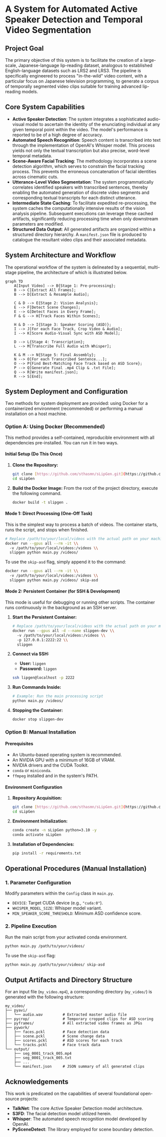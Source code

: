 # A System for Automated Active Speaker Detection and Temporal Video Segmentation

## Project Goal

The primary objective of this system is to facilitate the creation of a large-scale, Japanese-language lip-reading dataset, analogous to established English-language datasets such as LRS2 and LRS3. The pipeline is specifically engineered to process "in-the-wild" video content, with a particular focus on Japanese television programming, to generate a corpus of temporally segmented video clips suitable for training advanced lip-reading models.

## Core System Capabilities

* **Active Speaker Detection**: The system integrates a sophisticated audio-visual model to ascertain the identity of the enunciating individual at any given temporal point within the video. The model's performance is reported to be of a high degree of accuracy.
* **Automated Speech Recognition**: Speech content is transcribed into text through the implementation of OpenAI's Whisper model. This process yields not only the textual transcription but also precise, word-level temporal metadata.
* **Scene-Aware Facial Tracking**: The methodology incorporates a scene detection algorithm, which serves to constrain the facial tracking process. This prevents the erroneous concatenation of facial identities across cinematic cuts.
* **Utterance-Level Video Segmentation**: The system programmatically correlates identified speakers with transcribed sentences, thereby enabling the automated generation of discrete video segments and corresponding textual transcripts for each distinct utterance.
* **Intermediate State Caching**: To facilitate expedited re-processing, the system caches the computationally intensive results of the vision analysis pipeline. Subsequent executions can leverage these cached artifacts, significantly reducing processing time when only downstream parameters are modified.
* **Structured Data Output**: All generated artifacts are organized within a structured directory hierarchy. A `manifest.json` file is produced to catalogue the resultant video clips and their associated metadata.

## System Architecture and Workflow

The operational workflow of the system is delineated by a sequential, multi-stage pipeline, the architecture of which is illustrated below.

```
graph TD
    A[Input Video] --> B{Stage 1: Pre-processing};
    B --> C[Extract All Frames];
    B --> D[Extract & Resample Audio];
    
    C & D --> E{Stage 2: Vision Analysis};
    E --> F[Detect Scene Changes];
    E --> G[Detect Faces in Every Frame];
    F & G --> H[Track Faces Within Scenes];
    
    H & D --> I{Stage 3: Speaker Scoring (ASD)};
    I --> J[For each Face Track, Crop Video & Audio];
    I --> K[Score Audio-Visual Sync with ASD Model];
    
    D --> L{Stage 4: Transcription};
    L --> M[Transcribe Full Audio with Whisper];
    
    K & M --> N{Stage 5: Final Assembly};
    N --> O[For each Transcribed Sentence...];
    O --> P{Find Best-Matching Face Track based on ASD Score};
    P --> Q[Generate Final .mp4 Clip & .txt File];
    Q --> R[Write manifest.json];
    R --> S[End];
```

## System Deployment and Configuration

Two methods for system deployment are provided: using Docker for a containerized environment (recommended) or performing a manual installation on a host machine.

### Option A: Using Docker (Recommended)

This method provides a self-contained, reproducible environment with all dependencies pre-installed. You can run it in two ways.

#### **Initial Setup (Do This Once)**
1.  **Clone the Repository:**
    ```bash
    git clone [https://github.com/sthasmn/sLipGen.git](https://github.com/sthasmn/sLipGen.git)
    cd sLipGen
    ```

2.  **Build the Docker Image:**
    From the root of the project directory, execute the following command.
    ```bash
    docker build -t slipgen .
    ```

#### **Mode 1: Direct Processing (One-Off Task)**
This is the simplest way to process a batch of videos. The container starts, runs the script, and stops when finished.
```bash
# Replace /path/to/your/local/videos with the actual path on your machine
docker run --gpus all --rm -it \\
  -v /path/to/your/local/videos:/videos \\
  slipgen python main.py /videos/
```
To use the `skip-asd` flag, simply append it to the command:
```bash
docker run --gpus all --rm -it \\
  -v /path/to/your/local/videos:/videos \\
  slipgen python main.py /videos/ skip-asd
```

#### **Mode 2: Persistent Container (for SSH & Development)**
This mode is useful for debugging or running other scripts. The container runs continuously in the background as an SSH server.

1.  **Start the Persistent Container:**
    ```bash
    # Replace /path/to/your/local/videos with the actual path on your machine
    docker run --gpus all -d --name slipgen-dev \\
      -v /path/to/your/local/videos:/videos \\
      -p 127.0.0.1:2222:22 \\
      slipgen
    ```

2.  **Connect via SSH:**
    * **User:** `lipgen`
    * **Password:** `lipgen`
    ```bash
    ssh lipgen@localhost -p 2222
    ```

3.  **Run Commands Inside:**
    ```bash
    # Example: Run the main processing script
    python main.py /videos/
    ```

4.  **Stopping the Container:**
    ```bash
    docker stop slipgen-dev
    ```

### Option B: Manual Installation

#### **Prerequisites**
* An Ubuntu-based operating system is recommended.
* An NVIDIA GPU with a minimum of 16GB of VRAM.
* NVIDIA drivers and the CUDA Toolkit.
* `conda` or `miniconda`.
* `ffmpeg` installed and in the system's PATH.

#### **Environment Configuration**
1.  **Repository Acquisition:**
    ```bash
    git clone [https://github.com/sthasmn/sLipGen.git](https://github.com/sthasmn/sLipGen.git)
    cd sLipGen
    ```

2.  **Environment Initialization:**
    ```bash
    conda create -n sLipGen python=3.10 -y
    conda activate sLipGen
    ```

3.  **Installation of Dependencies:**
    ```bash
    pip install -r requirements.txt
    ```

## Operational Procedures (Manual Installation)

### 1. Parameter Configuration

Modify parameters within the `Config` class in `main.py`.

* `DEVICE`: Target CUDA device (e.g., `"cuda:0"`).
* `WHISPER_MODEL_SIZE`: Whisper model variant.
* `MIN_SPEAKER_SCORE_THRESHOLD`: Minimum ASD confidence score.

### 2. Pipeline Execution

Run the main script from your activated conda environment.
```bash
python main.py /path/to/your/videos/
```
To use the `skip-asd` flag:
```bash
python main.py /path/to/your/videos/ skip-asd
```

## Output Artifacts and Directory Structure

For an input file (`my_video.mp4`), a corresponding directory (`my_video/`) is generated with the following structure:

```
my_video/
├── pyavi/
│   └── audio.wav         # Extracted master audio file
├── pycrop/               # Temporary cropped clips for ASD scoring
├── pyframes/             # All extracted video frames as JPGs
├── pywork/
│   ├── faces.pckl        # Face detection data
│   ├── scene.pckl        # Scene change data
│   ├── scores.pckl       # ASD scores for each track
│   └── tracks.pckl       # Face track data
└── output/
    ├── seg_0001_track_005.mp4
    ├── seg_0001_track_005.txt
    ├── ...
    └── manifest.json     # JSON summary of all generated clips
```

## Acknowledgements

This work is predicated on the capabilities of several foundational open-source projects:
* **TalkNet**: The core Active Speaker Detection model architecture.
* **S3FD**: The facial detection model utilized herein.
* **Whisper**: The automated speech recognition model developed by OpenAI.
* **PySceneDetect**: The library employed for scene boundary detection.